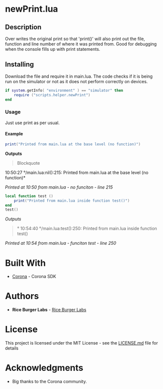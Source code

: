 # newPrint.lua
## Description

Over writes the original print so that 'print()' will also print out the file, function and line number of where it was printed from.  Good for debugging when the console fills up with print statements.

## Installing
Download the file and require it in main.lua.
The code checks if it is being run on the simulator or not as it does not perform correctly on devices.
```lua
if system.getInfo( "environment" ) == "simulator" then
    require ("scripts.helper.newPrint")
end 
```
### Usage
Just use print as per usual.
#### Example
```lua
print("Printed from main.lua at the base level (no function)")
```
**Outputs**

> Blockquote

10:50:27 °/main.lua:nil():215: Printed from main.lua at the base level (no function)*

*Printed at 10:50 from main.lua - no funciton - line 215*
```lua
local function test ()
	print("Printed from main.lua inside function test()")
end
test()
```
*Outputs*
>° 10:54:40 °/main.lua:test():250: Printed from main.lua inside function test()

*Printed at 10:54 from main.lua - funciton test - line 250*

# Built With
* [Corona](https://coronalabs.com/) - Corona SDK

# Authors

* **Rice Burger Labs** - [Rice Burger Labs](http://www.riceburgerlabs.com)

# License

This project is licensed under the MIT License - see the [LICENSE.md](LICENSE.md) file for details

# Acknowledgments
* Big thanks to the Corona community.
<!--stackedit_data:
eyJoaXN0b3J5IjpbLTg3NDg3OTg4XX0=
-->